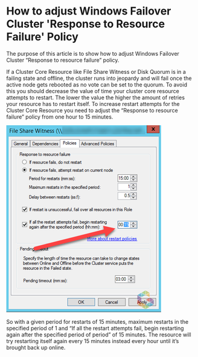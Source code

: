 # How to adjust Windows Failover Cluster 'Response to Resource Failure' Policy


The purpose of this article is to show how to adjust Windows Failover Cluster “Response to resource failure” policy.

If a Cluster Core Resource like File Share Witness or Disk Quorum is in a failing state and offline, the cluster runs into jeopardy and will fail once the active node gets rebooted as no vote can be set to the quorum. To avoid this you should decrease the value of time your cluster core resource attempts to restart. The lower the value the higher the amount of retries your resource has to restart itself.
To increase restart attempts for the Cluster Core Resource you need to adjust the “Response to resource failure” policy from one hour to 15 minutes.

![](2017-06-01_12-31-03.png)

So with a given period for restarts of 15 minutes, maximum restarts in the specified period of 1 and “If all the restart attempts fail, begin restarting again after the specified period of period” of 15 minutes. The resource will try restarting itself again every 15 minutes instead every hour until it’s brought back up online.

